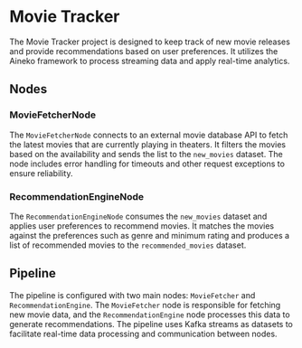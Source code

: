 # Movie Tracker

The Movie Tracker project is designed to keep track of new movie releases and provide recommendations based on user preferences. It utilizes the Aineko framework to process streaming data and apply real-time analytics.

## Nodes

### MovieFetcherNode

The `MovieFetcherNode` connects to an external movie database API to fetch the latest movies that are currently playing in theaters. It filters the movies based on the availability and sends the list to the `new_movies` dataset. The node includes error handling for timeouts and other request exceptions to ensure reliability.

### RecommendationEngineNode

The `RecommendationEngineNode` consumes the `new_movies` dataset and applies user preferences to recommend movies. It matches the movies against the preferences such as genre and minimum rating and produces a list of recommended movies to the `recommended_movies` dataset.

## Pipeline

The pipeline is configured with two main nodes: `MovieFetcher` and `RecommendationEngine`. The `MovieFetcher` node is responsible for fetching new movie data, and the `RecommendationEngine` node processes this data to generate recommendations. The pipeline uses Kafka streams as datasets to facilitate real-time data processing and communication between nodes.